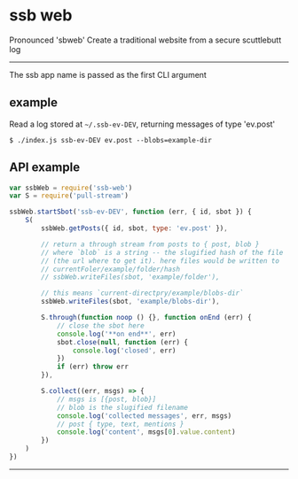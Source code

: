 # ssb web

Pronounced 'sbweb'
Create a traditional website from a secure scuttlebutt log

---------------------------------------

The ssb app name is passed as the first CLI argument

## example
Read a log stored at `~/.ssb-ev-DEV`, returning messages of type 'ev.post'
```
$ ./index.js ssb-ev-DEV ev.post --blobs=example-dir
```

## API example
```js
var ssbWeb = require('ssb-web')
var S = require('pull-stream')

ssbWeb.startSbot('ssb-ev-DEV', function (err, { id, sbot }) {
    S(
        ssbWeb.getPosts({ id, sbot, type: 'ev.post' }),

        // return a through stream from posts to { post, blob }
        // where `blob` is a string -- the slugified hash of the file
        // (the url where to get it). here files would be written to
        // currentFoler/example/folder/hash
        // ssbWeb.writeFiles(sbot, 'example/folder'),

        // this means `current-directpry/example/blobs-dir`
        ssbWeb.writeFiles(sbot, 'example/blobs-dir'),

        S.through(function noop () {}, function onEnd (err) {
            // close the sbot here
            console.log('**on end**', err)
            sbot.close(null, function (err) {
                console.log('closed', err)
            })
            if (err) throw err
        }),

        S.collect((err, msgs) => {
            // msgs is [{post, blob}]
            // blob is the slugified filename
            console.log('collected messages', err, msgs)
            // post { type, text, mentions }
            console.log('content', msgs[0].value.content)
        })
    )
})
```

----------------------------------------------------------------
